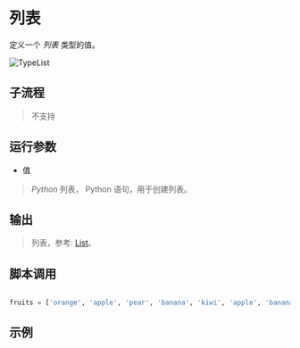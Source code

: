 # 列表 
定义一个 *列表* 类型的值。

![TypeList](./images/20.png ':size=90%')

## 子流程
> 不支持


## 运行参数

* 值
>  *Python* 列表， Python 语句，用于创建列表。


## 输出

> 列表，参考: [List](./types/List.md)。    


## 脚本调用

```python

fruits = ['orange', 'apple', 'pear', 'banana', 'kiwi', 'apple', 'banana']

```

## 示例